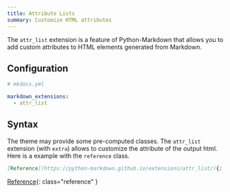```yaml
---
title: Attribute Lists
summary: Customize HTML attributes
---
```


The `attr_list` extension is a feature of Python-Markdown that allows you to add custom attributes to HTML elements generated from Markdown. 


## Configuration

```yaml
# mkdocs.yml

markdown_extensions:
  - attr_list
```

## Syntax

The theme may provide some pre-computed classes. The `attr_list` extension (with `extra`) allows to customize the attribute of the output html. Here is a example with the `reference` class.

```md
[Reference](https://python-markdown.github.io/extensions/attr_list/){: class="reference" }
```


[Reference](https://python-markdown.github.io/extensions/attr_list/){: class="reference" }
